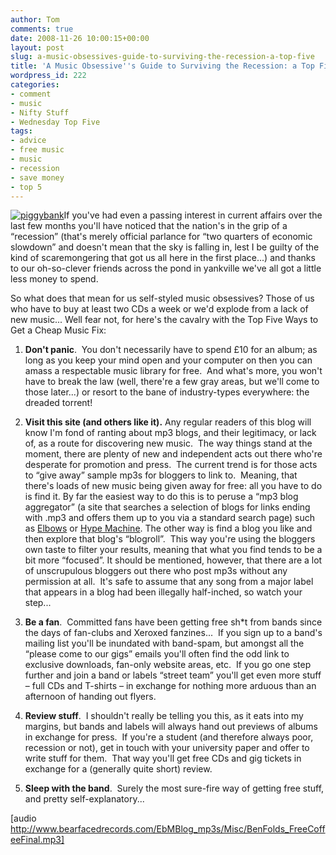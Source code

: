 ```yaml
---
author: Tom
comments: true
date: 2008-11-26 10:00:15+00:00
layout: post
slug: a-music-obsessives-guide-to-surviving-the-recession-a-top-five
title: 'A Music Obsessive''s Guide to Surviving the Recession: a Top Five'
wordpress_id: 222
categories:
- comment
- music
- Nifty Stuff
- Wednesday Top Five
tags: 
- advice
- free music
- music
- recession
- save money
- top 5
---
```


[![piggybank](http://eatenbymonsters.files.wordpress.com/2008/11/piggybank.jpg?w=300)](http://eatenbymonsters.files.wordpress.com/2008/11/piggybank.jpg)If you've had even a passing interest in current affairs over the last few months you'll have noticed that the nation's in the grip of a “recession” (that's merely official parlance for “two quarters of economic slowdown” and doesn't mean that the sky is falling in, lest I be guilty of the kind of scaremongering that got us all here in the first place...) and thanks to our oh-so-clever friends across the pond in yankville we've all got a little less money to spend.

So what does that mean for us self-styled music obsessives? Those of us who have to buy at least two CDs a week or we'd explode from a lack of new music... Well fear not, for here's the cavalry with the Top Five Ways to Get a Cheap Music Fix:

1. **Don't panic**.  You don't necessarily have to spend £10 for an album; as long as you keep your mind open and your computer on then you can amass a respectable music library for free.  And what's more, you won't have to break the law (well, there're a few gray areas, but we'll come to those later...) or resort to the bane of industry-types everywhere: the dreaded torrent!

2. **Visit this site (and others like it).** Any regular readers of this blog will know I'm fond of ranting about mp3 blogs, and their legitimacy, or lack of, as a route for discovering new music.  The way things stand at the moment, there are plenty of new and independent acts out there who're desperate for promotion and press.  The current trend is for those acts to “give away” sample mp3s for bloggers to link to.  Meaning, that there's loads of new music being given away for free: all you have to do is find it.
By far the easiest way to do this is to peruse a “mp3 blog aggregator” (a site that searches a selection of blogs for links ending with .mp3 and offers them up to you via a standard search page) such as [Elbows](http://elbo.ws/) or [Hype Machine](http://hypem.com/).
The other way is find a blog you like and then explore that blog's “blogroll”.  This way you're using the bloggers own taste to filter your results, meaning that what you find tends to be a bit more “focused”.
It should be mentioned, however, that there are a lot of unscrupulous bloggers out there who post mp3s without any permission at all.  It's safe to assume that any song from a major label that appears in a blog had been illegally half-inched, so watch your step...

3. **Be a fan**.  Committed fans have been getting free sh*t from bands since the days of fan-clubs and Xeroxed fanzines...  If you sign up to a band's mailing list you'll be inundated with band-spam, but amongst all the “please come to our gigs” emails you'll often find the odd link to exclusive downloads, fan-only website areas, etc.  If you go one step further and join a band or labels “street team” you'll get even more stuff – full CDs and T-shirts – in exchange for nothing more arduous than an afternoon of handing out flyers.

4. **Review stuff**.  I shouldn't really be telling you this, as it eats into my margins, but bands and labels will always hand out previews of albums in exchange for press.  If you're a student (and therefore always poor, recession or not), get in touch with your university paper and offer to write stuff for them.  That way you'll get free CDs and gig tickets in exchange for a (generally quite short) review.

5. **Sleep with the band**.  Surely the most sure-fire way of getting free stuff, and pretty self-explanatory...

[audio http://www.bearfacedrecords.com/EbMBlog_mp3s/Misc/BenFolds_FreeCoffeeFinal.mp3]
